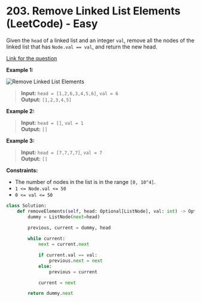 # 203. Remove Linked List Elements (LeetCode) - Easy

Given the `head` of a linked list and an integer `val`, remove all the nodes of the linked list that has `Node.val == val`, and return the new head.

[Link for the question](https://leetcode.com/problems/remove-linked-list-elements/)

**Example 1:**

![Remove Linked List Elements](remove_linked_list_elements.png)

> **Input:** `head = [1,2,6,3,4,5,6]`, `val = 6`  
> **Output:** `[1,2,3,4,5]`

**Example 2:**

> **Input:** `head = []`, `val = 1`  
> **Output:** `[]`

**Example 3:**

> **Input:** `head = [7,7,7,7]`, `val = 7`  
> **Output:** `[]`

**Constraints:**

- The number of nodes in the list is in the range `[0, 10^4]`.
- `1 <= Node.val <= 50`
- `0 <= val <= 50`

```Python
class Solution:
    def removeElements(self, head: Optional[ListNode], val: int) -> Optional[ListNode]:
        dummy = ListNode(next=head)
        
        previous, current = dummy, head

        while current:
            next = current.next

            if current.val == val:
                previous.next = next
            else:
                previous = current

            current = next

        return dummy.next
```